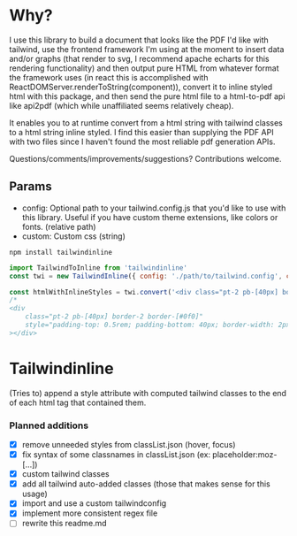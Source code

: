# Why?
I use this library to build a document that looks like the PDF I'd like with tailwind, use the frontend framework I'm using at the moment to insert data and/or graphs (that render to svg, I recommend apache echarts for this rendering functionality) and then output pure HTML from whatever format the framework uses (in  react this is accomplished with ReactDOMServer.renderToString(component)), convert it to inline styled html with this package, and then send the pure html file to a html-to-pdf api like api2pdf (which while unaffiliated seems relatively cheap).

It enables you to at runtime convert from a html string with tailwind classes to a html string inline styled. I find this easier than supplying the PDF API with two files since I haven't found the most reliable pdf generation APIs.

Questions/comments/improvements/suggestions? Contributions welcome.

## Params
* config: Optional path to your tailwind.config.js that you'd like to use with this library. Useful if you have custom theme extensions, like colors or fonts. (relative path)
* custom: Custom css (string)

```npm install tailwindinline```

```javascript
import TailwindToInline from 'tailwindinline'
const twi = new TailwindInline({ config: './path/to/tailwind.config', custom: ".button: { background-color: 'red' }" })

const htmlWithInlineStyles = twi.convert('<div class="pt-2 pb-[40px] border-2 border-[#0f0]"></div>')
/*
<div 
	class="pt-2 pb-[40px] border-2 border-[#0f0]" 
	style="padding-top: 0.5rem; padding-bottom: 40px; border-width: 2px; border-color: #0f0; box-sizing: border-box;"
></div>
```

# Tailwindinline
(Tries to) append a style attribute with computed tailwind classes to the end of each html tag that contained them.

### Planned additions
- [x] remove unneeded styles from classList.json (hover, focus)
- [x] fix syntax of some classnames in classList.json (ex: placeholder:moz-[...])
- [x] custom tailwind classes
- [x] add all tailwind auto-added classes (those that makes sense for this usage)
- [x] import and use a custom tailwindconfig
- [x] implement more consistent regex file
- [ ] rewrite this readme.md
